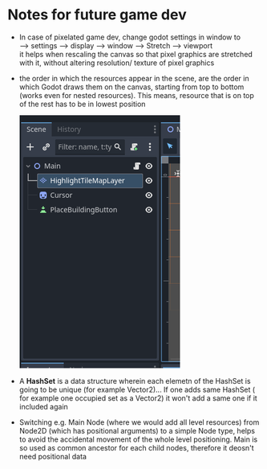 # Notes for future game dev

- In case of pixelated game dev, change godot settings in window to   
	--> settings --> display --> window --> Stretch --> viewport  
	it helps when rescaling the canvas so that pixel graphics are stretched with it, without altering resolution/ texture of pixel graphics

- the order in which the resources appear in the scene, are the order in which Godot draws them on the canvas, starting from top to bottom (works even for nested resources). This means, resource that is on top of the rest has to be in lowest position

  ![alt text](image.png)

- A **HashSet** is a data structure wherein each elemetn of the HashSet is going to be unique (for example Vector2)... If one adds same HashSet ( for example one occupied set as a Vector2) it won't add a same one if it included again 

- Switching e.g. Main Node (where we would add all level resources) from Node2D (which has positional arguments) to a simple Node type, helps to avoid the accidental movement of the whole level positioning. Main is so used as common ancestor for each child nodes, therefore it deosn't need positional data

